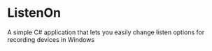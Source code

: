 # ListenOn
A simple C# application that lets you easily change listen options for recording devices in Windows

